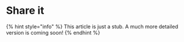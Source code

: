 # Share it

{% hint style="info" %}
This article is just a stub. A much more detailed version is coming soon!
{% endhint %}



